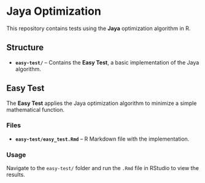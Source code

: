 # Jaya Optimization  

This repository contains tests using the **Jaya** optimization algorithm in R.  

## Structure  
- **`easy-test/`** – Contains the **Easy Test**, a basic implementation of the Jaya algorithm.  

## Easy Test  
The **Easy Test** applies the Jaya optimization algorithm to minimize a simple mathematical function.  

### Files  
- **`easy-test/easy_test.Rmd`** – R Markdown file with the implementation.  

### Usage  
Navigate to the `easy-test/` folder and run the `.Rmd` file in RStudio to view the results.  

